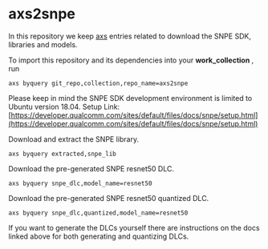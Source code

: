 axs2snpe
===============================================

In this repository we keep [axs](https://github.com/krai/axs) entries related to download the SNPE SDK, libraries and models.

To import this repository and its dependencies into your **work_collection** , run
```
axs byquery git_repo,collection,repo_name=axs2snpe
```

Please keep in mind the SNPE SDK development environment is limited to Ubuntu version 18.04.
Setup Link: [https://developer.qualcomm.com/sites/default/files/docs/snpe/setup.html](https://developer.qualcomm.com/sites/default/files/docs/snpe/setup.html)

Download and extract the SNPE library.
```
axs byquery extracted,snpe_lib
```

Download the pre-generated SNPE resnet50 DLC.
```
axs byquery snpe_dlc,model_name=resnet50
```

Download the pre-generated SNPE resnet50 quantized DLC.
```
axs byquery snpe_dlc,quantized,model_name=resnet50
```

If you want to generate the DLCs yourself there are instructions on the docs linked above for both generating and quantizing DLCs.
